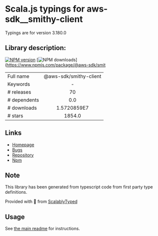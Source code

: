 
# Scala.js typings for aws-sdk__smithy-client

Typings are for version 3.180.0

## Library description:
[![NPM version](https://img.shields.io/npm/v/@aws-sdk/smithy-client/latest.svg)](https://www.npmjs.com/package/@aws-sdk/smithy-client) [![NPM downloads](https://img.shields.io/npm/dm/@aws-sdk/smithy-client.svg)](https://www.npmjs.com/package/@aws-sdk/smit

|                    |                 |
| ------------------ | :-------------: |
| Full name          | @aws-sdk/smithy-client |
| Keywords           | - |
| # releases         | 70 |
| # dependents       | 0.0 |
| # downloads        | 1.5720859E7 |
| # stars            | 1854.0 |

## Links
- [Homepage](https://github.com/aws/aws-sdk-js-v3/tree/main/packages/smithy-client)
- [Bugs](https://github.com/aws/aws-sdk-js-v3/issues)
- [Repository](https://github.com/aws/aws-sdk-js-v3)
- [Npm](https://www.npmjs.com/package/%40aws-sdk%2Fsmithy-client)
    


## Note
This library has been generated from typescript code from first party type definitions.

Provided with :purple_heart: from [ScalablyTyped](https://github.com/oyvindberg/ScalablyTyped)

## Usage
See [the main readme](../../readme.md) for instructions.


